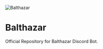 
![Balthazar](https://postimg.cc/PNh88Ptx)


# Balthazar
Official Repository for Balthazar Discord Bot.
